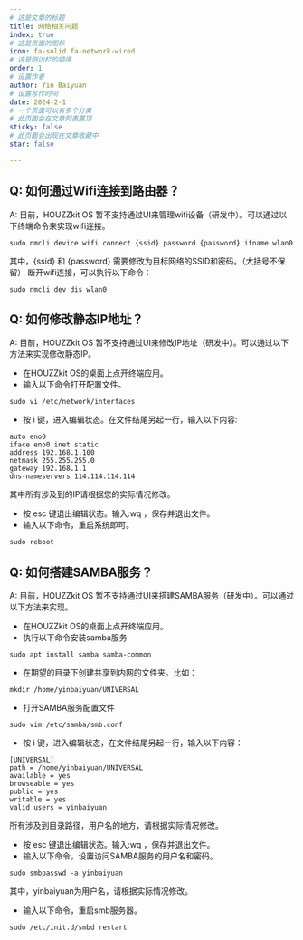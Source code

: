 ```yaml
---
# 这是文章的标题
title: 网络相关问题
index: true
# 这是页面的图标
icon: fa-solid fa-network-wired
# 这是侧边栏的顺序
order: 1
# 设置作者
author: Yin Baiyuan
# 设置写作时间
date: 2024-2-1
# 一个页面可以有多个分类
# 此页面会在文章列表置顶
sticky: false
# 此页面会出现在文章收藏中
star: false

---
```


## Q: 如何通过Wifi连接到路由器？
A: 目前，HOUZZkit OS 暂不支持通过UI来管理wifi设备（研发中）。可以通过以下终端命令来实现wifi连接。
```
sudo nmcli device wifi connect {ssid} password {password} ifname wlan0
```
其中，{ssid} 和 {password} 需要修改为目标网络的SSID和密码。（大括号不保留）
断开wifi连接，可以执行以下命令：
```
sudo nmcli dev dis wlan0
```

## Q: 如何修改静态IP地址？
A: 目前，HOUZZkit OS 暂不支持通过UI来修改IP地址（研发中）。可以通过以下方法来实现修改静态IP。
 - 在HOUZZkit OS的桌面上点开终端应用。
 - 输入以下命令打开配置文件。
```
sudo vi /etc/network/interfaces
```
 - 按 i 键，进入编辑状态。在文件结尾另起一行，输入以下内容:
```
auto eno0
iface eno0 inet static
address 192.168.1.100
netmask 255.255.255.0
gateway 192.168.1.1
dns-nameservers 114.114.114.114
```
其中所有涉及到的IP请根据您的实际情况修改。
 - 按 esc 键退出编辑状态。输入:wq ，保存并退出文件。
 - 输入以下命令，重启系统即可。
```
sudo reboot
```

## Q: 如何搭建SAMBA服务？
A: 目前，HOUZZkit OS 暂不支持通过UI来搭建SAMBA服务（研发中）。可以通过以下方法来实现。
 - 在HOUZZkit OS的桌面上点开终端应用。
 - 执行以下命令安装samba服务
```
sudo apt install samba samba-common
```
 - 在期望的目录下创建共享到内网的文件夹。比如：
```
mkdir /home/yinbaiyuan/UNIVERSAL
```
 - 打开SAMBA服务配置文件
```
sudo vim /etc/samba/smb.conf
```
 - 按 i 键，进入编辑状态，在文件结尾另起一行，输入以下内容：
```
[UNIVERSAL]
path = /home/yinbaiyuan/UNIVERSAL
available = yes
browseable = yes             
public = yes               
writable = yes             
valid users = yinbaiyuan
```
所有涉及到目录路径，用户名的地方，请根据实际情况修改。
 - 按 esc 键退出编辑状态。输入:wq ，保存并退出文件。
 - 输入以下命令，设置访问SAMBA服务的用户名和密码。
```
sudo smbpasswd -a yinbaiyuan
```
其中，yinbaiyuan为用户名，请根据实际情况修改。
 - 输入以下命令，重启smb服务器。
```
sudo /etc/init.d/smbd restart
```